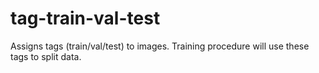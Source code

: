 # tag-train-val-test
Assigns tags (train/val/test) to images. Training procedure will use these tags to split data.
